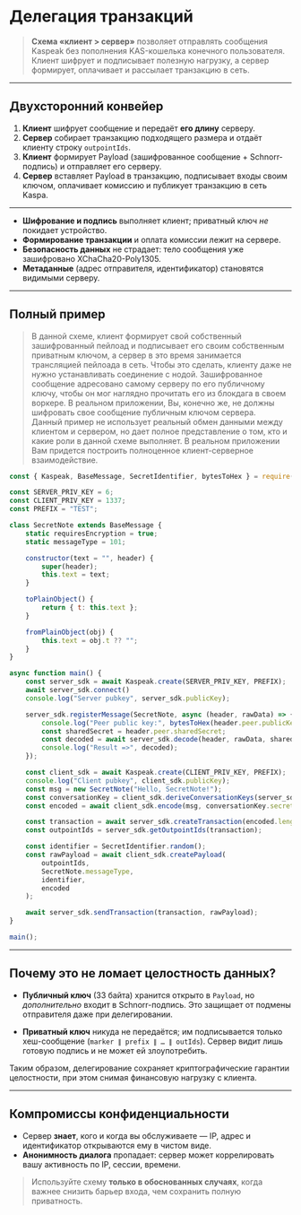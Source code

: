 # Делегация транзакций

> **Схема «клиент > сервер»** позволяет отправлять сообщения Kaspeak без пополнения
> KAS-кошелька конечного пользователя.  
> Клиент шифрует и подписывает полезную нагрузку, а сервер формирует, оплачивает
> и рассылает транзакцию в сеть.

---

## Двухсторонний конвейер

1. **Клиент** шифрует сообщение и передаёт **его длину** серверу.
2. **Сервер** собирает транзакцию подходящего размера и отдаёт клиенту строку `outpointIds`.
3. **Клиент** формирует Payload (зашифрованное сообщение + Schnorr-подпись) и отправляет его серверу.
4. **Сервер** вставляет Payload в транзакцию, подписывает входы своим ключом, оплачивает комиссию и публикует транзакцию в сеть Kaspa.

---

- **Шифрование и подпись** выполняет клиент; приватный ключ *не* покидает устройство.  
- **Формирование транзакции** и оплата комиссии лежит на сервере.  
- **Безопасность данных** не страдает: тело сообщения уже зашифровано XChaCha20-Poly1305.  
- **Метаданные** (адрес отправителя, идентификатор) становятся видимыми серверу.

---

## Полный пример

> В данной схеме, клиент формирует свой собственный зашифрованный пейлоад и подписывает его своим собственным приватным ключом, а сервер в это время занимается трансляцией пейлоада в сеть. Чтобы это сделать, клиенту даже не нужно устанавливать соединение с нодой. Зашифрованное сообщение адресовано самому серверу по его публичному ключу, чтобы он мог наглядно прочитать его из блокдага в своем воркере. В реальном приложении, Вы, конечно же, не должны шифровать свое сообщение публичным ключом сервера.  
> Данный пример не использует реальный обмен данными между клиентом и сервером, но дает полное представление о том, кто и какие роли в данной схеме выполняет. В реальном приложении Вам придется построить полноценное клиент-серверное взаимодействие.

```js
const { Kaspeak, BaseMessage, SecretIdentifier, bytesToHex } = require("kaspeak-sdk");

const SERVER_PRIV_KEY = 6;
const CLIENT_PRIV_KEY = 1337;
const PREFIX = "TEST";

class SecretNote extends BaseMessage {
    static requiresEncryption = true;
    static messageType = 101;

    constructor(text = "", header) {
        super(header);
        this.text = text;
    }

    toPlainObject() {
        return { t: this.text };
    }

    fromPlainObject(obj) {
        this.text = obj.t ?? "";
    }
}

async function main() {
    const server_sdk = await Kaspeak.create(SERVER_PRIV_KEY, PREFIX);
    await server_sdk.connect()
    console.log("Server pubkey", server_sdk.publicKey);

    server_sdk.registerMessage(SecretNote, async (header, rawData) => {
        console.log("Peer public key:", bytesToHex(header.peer.publicKey));
        const sharedSecret = header.peer.sharedSecret;
        const decoded = await server_sdk.decode(header, rawData, sharedSecret);
        console.log("Result =>", decoded);
    });

    const client_sdk = await Kaspeak.create(CLIENT_PRIV_KEY, PREFIX);
    console.log("Client pubkey", client_sdk.publicKey);
    const msg = new SecretNote("Hello, SecretNote!");
    const conversationKey = client_sdk.deriveConversationKeys(server_sdk.publicKey);
    const encoded = await client_sdk.encode(msg, conversationKey.secret);

    const transaction = await server_sdk.createTransaction(encoded.length);
    const outpointIds = server_sdk.getOutpointIds(transaction);

    const identifier = SecretIdentifier.random();
    const rawPayload = await client_sdk.createPayload(
        outpointIds,
        SecretNote.messageType,
        identifier,
        encoded
    );

    await server_sdk.sendTransaction(transaction, rawPayload);
}

main();
```

---

## Почему это не ломает целостность данных?

* **Публичный ключ** (33 байта) хранится открыто в `Payload`, но
  *дополнительно* входит в Schnorr-подпись.
  Это защищает от подмены отправителя даже при делегировании.

* **Приватный ключ** никуда не передаётся; им подписывается только
  хеш-сообщение (`marker ∥ prefix ∥ … ∥ outIds`).
  Сервер видит лишь готовую подпись и не может ей злоупотребить.

Таким образом, делегирование сохраняет криптографические гарантии целостности, при этом снимая финансовую нагрузку с клиента.

---

## Компромиссы конфиденциальности

* Сервер **знает**, кого и когда вы обслуживаете — IP, адрес и идентификатор открываются ему в чистом виде.
* **Анонимность диалога** пропадает: сервер может коррелировать вашу активность по IP, сессии, времени.

> Используйте схему **только в обоснованных случаях**, когда важнее снизить барьер входа, чем сохранить полную приватность.